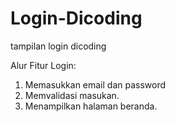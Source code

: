 # Login-Dicoding
tampilan login dicoding

Alur Fitur Login:
1. Memasukkan email dan password
2. Memvalidasi masukan.
3. Menampilkan halaman beranda.

